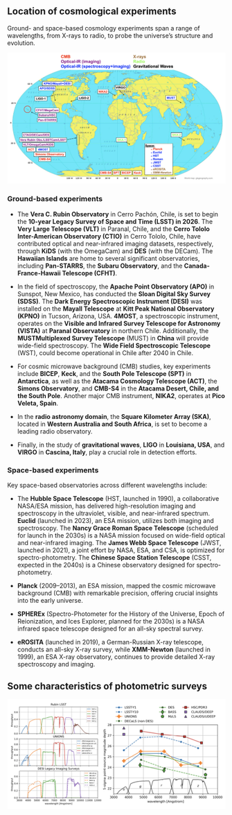 ## Location of cosmological experiments
Ground- and space-based cosmology experiments span a range of wavelengths, from X-rays to radio, to probe the universe’s structure and evolution.

[![Small Image](https://raw.githubusercontent.com/payerne/payerne.github.io/main/docs/images/cosmo_experiment_map.png)]()

### Ground-based experiments

- The **Vera C. Rubin Observatory** in Cerro Pachón, Chile, is set to begin the **10-year Legacy Survey of Space and Time (LSST) in 2026**. The **Very Large Telescope (VLT)** in Paranal, Chile, and the **Cerro Tololo Inter-American Observatory (CTIO)** in Cerro Tololo, Chile, have contributed optical and near-infrared imaging datasets, respectively, through **KiDS** (with the OmegaCam) and **DES** (with the DECam). The **Hawaiian Islands** are home to several significant observatories, including **Pan-STARRS**, the **Subaru Observatory**, and the **Canada-France-Hawaii Telescope (CFHT)**.  

- In the field of spectroscopy, the **Apache Point Observatory (APO)** in Sunspot, New Mexico, has conducted the **Sloan Digital Sky Survey (SDSS)**. The **Dark Energy Spectroscopic Instrument (DESI)** was installed on the **Mayall Telescope** at **Kitt Peak National Observatory (KPNO)** in Tucson, Arizona, USA. **4MOST**, a spectroscopic instrument, operates on the **Visible and Infrared Survey Telescope for Astronomy (VISTA)** at **Paranal Observatory** in northern Chile. Additionally, the **MUSTMultiplexed Survey Telescope** (MUST) in **China** will provide wide-field spectroscopy. The **Wide Field Spectroscopic Telescope** (WST), could become operational in Chile after 2040 in Chile.

- For cosmic microwave background (CMB) studies, key experiments include **BICEP**, **Keck**, and the **South Pole Telescope (SPT)** in **Antarctica**, as well as the **Atacama Cosmology Telescope (ACT)**, the **Simons Observatory**, and **CMB-S4** in the **Atacama Desert, Chile, and the South Pole**. Another major CMB instrument, **NIKA2**, operates at **Pico Veleta, Spain**.  

- In the **radio astronomy domain**, the **Square Kilometer Array (SKA)**, located in **Western Australia and South Africa**, is set to become a leading radio observatory.  

- Finally, in the study of **gravitational waves**, **LIGO** in **Louisiana, USA**, and **VIRGO** in **Cascina, Italy**, play a crucial role in detection efforts.

### Space-based experiments

Key space-based observatories across different wavelengths include:  

- The **Hubble Space Telescope** (HST, launched in 1990), a collaborative NASA/ESA mission, has delivered high-resolution imaging and spectroscopy in the ultraviolet, visible, and near-infrared spectrum. **Euclid** (launched in 2023), an ESA mission, utilizes both imaging and spectroscopy. The **Nancy Grace Roman Space Telescope** (scheduled for launch in the 2030s) is a NASA mission focused on wide-field optical and near-infrared imaging. The **James Webb Space Telescope** (JWST, launched in 2021), a joint effort by NASA, ESA, and CSA, is optimized for spectro-photometry. The **Chinese Space Station Telescope** (CSST, expected in the 2040s) is a Chinese observatory designed for spectro-photometry.  

- **Planck** (2009–2013), an ESA mission, mapped the cosmic microwave background (CMB) with remarkable precision, offering crucial insights into the early universe.  

- **SPHEREx** (Spectro-Photometer for the History of the Universe, Epoch of Reionization, and Ices Explorer, planned for the 2030s) is a NASA infrared space telescope designed for an all-sky spectral survey.  

- **eROSITA** (launched in 2019), a German-Russian X-ray telescope, conducts an all-sky X-ray survey, while **XMM-Newton** (launched in 1999), an ESA X-ray observatory, continues to provide detailed X-ray spectroscopy and imaging.

## Some characteristics of photometric surveys

[![Small Image](https://raw.githubusercontent.com/payerne/payerne.github.io/main/docs/images/filters_magnitude_depth.png)]()
